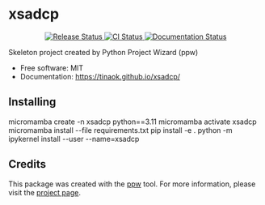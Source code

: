 # xsadcp


<p align="center">
<a href="https://pypi.python.org/pypi/xsadcp">
    <img src="https://img.shields.io/pypi/v/xsadcp.svg"
        alt = "Release Status">
</a>

<a href="https://github.com/tinaok/xsadcp/actions">
    <img src="https://github.com/tinaok/xsadcp/actions/workflows/main.yml/badge.svg?branch=release" alt="CI Status">
</a>

<a href="https://tinaok.github.io/xsadcp/">
    <img src="https://img.shields.io/website/https/tinaok.github.io/xsadcp/index.html.svg?label=docs&down_message=unavailable&up_message=available" alt="Documentation Status">
</a>

</p>


Skeleton project created by Python Project Wizard (ppw)


* Free software: MIT
* Documentation: <https://tinaok.github.io/xsadcp/>


## Installing

micromamba create -n xsadcp python==3.11
micromamba activate xsadcp
micromamba install --file requirements.txt
pip install -e .
python -m ipykernel install --user --name=xsadcp


## Credits

This package was created with the [ppw](https://zillionare.github.io/python-project-wizard) tool. For more information, please visit the [project page](https://zillionare.github.io/python-project-wizard/).
